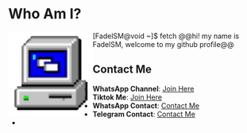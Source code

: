 # Who Am I?

<img align="left" height="170" src="computer.gif"/>

[FadelSM@void ~]$ fetch
@@hi! my name is FadelSM, welcome to my github profile@@

## Contact Me

- **WhatsApp Channel**: [Join Here](https://whatsapp.com/channel/0029VaxkfpeG8l55XNsBaq3Q)
- **Tiktok Me**: [Join Here](https://www.tiktok.com/@fadelshafwn?_t=ZS-8wOYUXN545J&_r=1)
- **WhatsApp Contact**: [Contact Me](https://wa.me/6283139073473)
- **Telegram Contact**: [Contact Me](https://delzzzzzzzzzzzz.t.me)
- 
